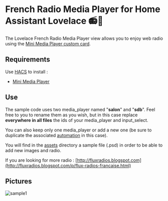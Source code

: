 # French Radio Media Player for Home Assistant Lovelace 📻🕺

The Lovelace French Radio Media Player view allows you to enjoy web radio using the [Mini Media Player custom card](https://github.com/kalkih/mini-media-player).

## Requirements

Use [HACS](https://github.com/hacs/integration) to install :
- [Mini Media Player](https://github.com/kalkih/mini-media-player)

## Use

The sample code uses two media_player named "**salon**" and "**sdb**". Feel free to you to rename them as you wish, but in this case replace **everywhere in all files** the ids of your media_player and input_select. 

You can also keep only one media_player or add a new one (be sure to duplicate the associated [automation](https://github.com/Bastiencc/radio-media-player/tree/master/config/automations) in this case).

You will find in the [assets](https://github.com/Bastiencc/radio-media-player/tree/master/assets) directory a sample file (.psd) in order to be able to add new images and radio.

If you are looking for more radio : [http://fluxradios.blogspot.com](http://fluxradios.blogspot.com/p/flux-radios-francaise.html)

## Pictures

![sample1](https://i.ibb.co/vjWtXQk/radio-media-player.jpg)

